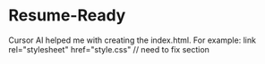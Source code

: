 
# Resume-Ready

Cursor AI helped me with creating the index.html. For example:
link rel="stylesheet" href="style.css"
// need to fix section

>
